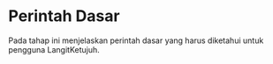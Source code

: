 # Perintah Dasar

Pada tahap ini menjelaskan perintah dasar yang harus diketahui untuk pengguna LangitKetujuh.
